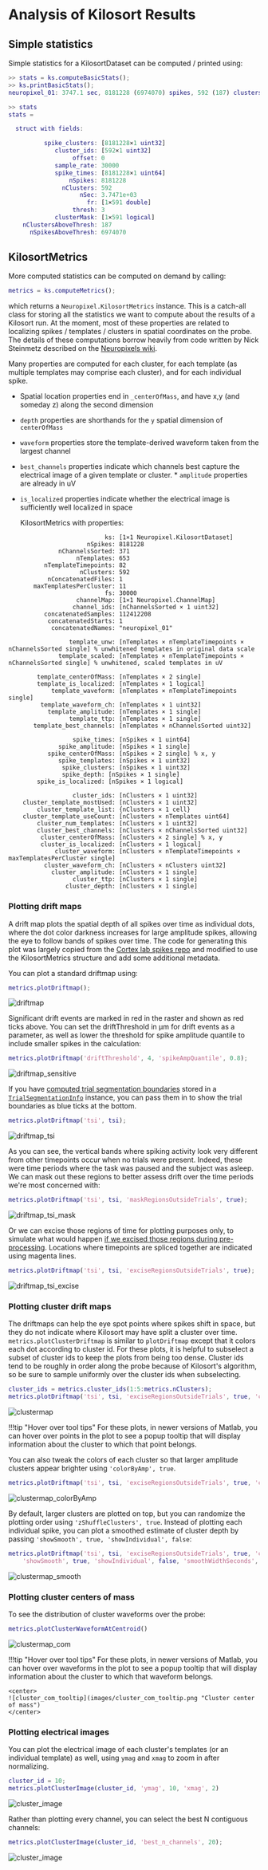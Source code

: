 # Analysis of Kilosort Results

## Simple statistics

Simple statistics for a KilosortDataset can be computed / printed using:

```matlab
>> stats = ks.computeBasicStats();
>> ks.printBasicStats();
neuropixel_01: 3747.1 sec, 8181228 (6974070) spikes, 592 (187) clusters (with fr > 3 Hz)

>> stats
stats =

  struct with fields:

          spike_clusters: [8181228×1 uint32]
             cluster_ids: [592×1 uint32]
                  offset: 0
             sample_rate: 30000
             spike_times: [8181228×1 uint64]
                 nSpikes: 8181228
               nClusters: 592
                    nSec: 3.7471e+03
                      fr: [1×591 double]
                  thresh: 3
             clusterMask: [1×591 logical]
    nClustersAboveThresh: 187
      nSpikesAboveThresh: 6974070
```

## KilosortMetrics

More computed statistics can be computed on demand by calling:

```matlab
metrics = ks.computeMetrics();
```

which returns a `Neuropixel.KilosortMetrics` instance. This is a catch-all class for storing all the statistics we want to compute about the results of a Kilosort run. At the moment, most of these properties are related to localizing spikes / templates / clusters in spatial coordinates on the probe. The details of these computations borrow heavily from code written by Nick Steinmetz described on the [Neuropixels wiki](https://github.com/cortex-lab/neuropixels/wiki/Other_analysis_methods).

Many properties are computed for each cluster, for each template (as multiple templates may comprise each cluster), and for each individual spike.

* Spatial location properties end in `_centerOfMass`, and have x,y (and someday z) along the second dimension
* `depth` properties are shorthands for the `y` spatial dimension of `centerOfMass`
* `waveform` properties store the template-derived waveform taken from the largest channel
* `best_channels` properties indicate which channels best capture the electrical image of a given template or cluster. * `amplitude` properties are already in uV
* `is_localized` properties indicate whether the electrical image is sufficiently well localized in space

  KilosortMetrics with properties:

```
                           ks: [1×1 Neuropixel.KilosortDataset]
                      nSpikes: 8181228
              nChannelsSorted: 371
                   nTemplates: 653
          nTemplateTimepoints: 82
                    nClusters: 592
           nConcatenatedFiles: 1
       maxTemplatesPerCluster: 11
                           fs: 30000
                   channelMap: [1×1 Neuropixel.ChannelMap]
                  channel_ids: [nChannelsSorted × 1 uint32]
          concatenatedSamples: 112412208
           concatenatedStarts: 1
            concatenatedNames: "neuropixel_01"

                 template_unw: [nTemplates × nTemplateTimepoints × nChannelsSorted single] % unwhitened templates in original data scale
              template_scaled: [nTemplates × nTemplateTimepoints × nChannelsSorted single] % unwhitened, scaled templates in uV

        template_centerOfMass: [nTemplates × 2 single]
        template_is_localized: [nTemplates × 1 logical]
            template_waveform: [nTemplates × nTemplateTimepoints single]
         template_waveform_ch: [nTemplates × 1 uint32]
           template_amplitude: [nTemplates × 1 single]
                 template_ttp: [nTemplates × 1 single]
       template_best_channels: [nTemplates × nChannelsSorted uint32]

                  spike_times: [nSpikes × 1 uint64]
              spike_amplitude: [nSpikes × 1 single]
           spike_centerOfMass: [nSpikes × 2 single] % x, y
              spike_templates: [nSpikes × 1 uint32]
               spike_clusters: [nSpikes × 1 uint32]
               spike_depth: [nSpikes × 1 single]
        spike_is_localized: [nSpikes × 1 logical]

                  cluster_ids: [nClusters × 1 uint32]
    cluster_template_mostUsed: [nClusters × 1 uint32]
        cluster_template_list: {nClusters × 1 cell}
    cluster_template_useCount: [nClusters × nTemplates uint64]
        cluster_num_templates: [nClusters × 1 uint32]
        cluster_best_channels: [nClusters × nChannelsSorted uint32]
         cluster_centerOfMass: [nClusters × 2 single] % x, y
         cluster_is_localized: [nClusters × 1 logical]
             cluster_waveform: [nClusters × nTemplateTimepoints × maxTemplatesPerCluster single]
          cluster_waveform_ch: [nClusters × nClusters uint32]
            cluster_amplitude: [nClusters × 1 single]
                  cluster_ttp: [nClusters × 1 single]
                cluster_depth: [nClusters × 1 single]
```

### Plotting drift maps

A drift map plots the spatial depth of all spikes over time as individual dots, where the dot color darkness increases for large amplitude spikes, allowing the eye to follow bands of spikes over time. The code for generating this plot was largely copied from the [Cortex lab spikes repo](https://github.com/cortex-lab/spikes) and modified to use the KilosortMetrics structure and add some additional metadata.

You can plot a standard driftmap using:

```matlab
metrics.plotDriftmap();
```

![driftmap](images/driftmap_standard.png "Cluster driftmap")

Significant drift events are marked in red in the raster and shown as red ticks above. You can set the driftThreshold in µm for drift events as a parameter, as well as lower the threshold for spike amplitude quantile to include smaller spikes in the calculation:

```matlab
metrics.plotDriftmap('driftThreshold', 4, 'spikeAmpQuantile', 0.8);
```

![driftmap_sensitive](images/driftmap_sensitive.png "Driftmap")

If you have [computed trial segmentation boundaries](/kilosort/#segmenting-a-kilosort-dataset-into-trials) stored in a [`TrialSegmentationInfo`](/kilosort/#trialsegmentationinfo) instance, you can pass them in to show the trial boundaries as blue ticks at the bottom.

```matlab
metrics.plotDriftmap('tsi', tsi);
```

![driftmap_tsi](images/driftmap_tsi.png "Driftmap")

As you can see, the vertical bands where spiking activity look very different from other timepoints occur when no trials were present. Indeed, these were time periods where the task was paused and the subject was asleep. We can mask out these regions to better assess drift over the time periods we're most concerned with:

```matlab
metrics.plotDriftmap('tsi', tsi, 'maskRegionsOutsideTrials', true);
```

![driftmap_tsi_mask](images/driftmap_tsi_mask.png "Driftmap")

Or we can excise those regions of time for plotting purposes only, to simulate what would happen [if we excised those regions during pre-processing](/imec_dataset/#excising-time-windows). Locations where timepoints are spliced together are indicated using magenta lines.

```matlab
metrics.plotDriftmap('tsi', tsi, 'exciseRegionsOutsideTrials', true);
```

![driftmap_tsi_excise](images/driftmap_tsi_excise.png "Driftmap")

### Plotting cluster drift maps

The driftmaps can help the eye spot points where spikes shift in space, but they do not indicate where Kilosort may have split a cluster over time. `metrics.plotClusterDriftmap` is similar to `plotDriftmap` except that it colors each dot according to cluster id. For these plots, it is helpful to subselect a subset of cluster ids to keep the plots from being too dense. Cluster ids tend to be roughly in order along the probe because of Kilosort's algorithm, so be sure to sample uniformly over the cluster ids when subselecting.

```matlab
cluster_ids = metrics.cluster_ids(1:5:metrics.nClusters);
metrics.plotDriftmap('tsi', tsi, 'exciseRegionsOutsideTrials', true, 'cluster_ids', cluster_ids);
```

![clustermap](images/clustermap.png "Cluster driftmap")

!!!tip "Hover over tool tips"
    For these plots, in newer versions of Matlab, you can hover over points in the plot to see a popup tooltip that will display information about the cluster to which that point belongs.

You can also tweak the colors of each cluster so that larger amplitude clusters appear brighter using `'colorByAmp', true`.

```matlab
metrics.plotDriftmap('tsi', tsi, 'exciseRegionsOutsideTrials', true, 'cluster_ids', cluster_ids, 'colorByAmp', true);
```

![clustermap_colorByAmp](images/clustermap_colorByAmp.png "Cluster driftmap")

By default, larger clusters are plotted on top, but you can randomize the plotting order using `'zShuffleClusters', true`. Instead of plotting each individual spike, you can plot a smoothed estimate of cluster depth by passing `'showSmooth', true, 'showIndividual', false`:

```matlab
metrics.plotDriftmap('tsi', tsi, 'exciseRegionsOutsideTrials', true, 'cluster_ids', cluster_ids, ...
    'showSmooth', true, 'showIndividual', false, 'smoothWidthSeconds', 50);
```

![clustermap_smooth](images/clustermap_smooth.png "Cluster driftmap")

### Plotting cluster centers of mass

To see the distribution of cluster waveforms over the probe:

```matlab
metrics.plotClusterWaveformAtCentroid()
```

![clustermap_com](images/cluster_com.png "Cluster center of mass")

!!!tip "Hover over tool tips"
    For these plots, in newer versions of Matlab, you can hover over waveforms in the plot to see a popup tooltip that will display information about the cluster to which that waveform belongs.

    <center>
    ![cluster_com_tooltip](images/cluster_com_tooltip.png "Cluster center of mass")
    </center>

### Plotting electrical images

You can plot the electrical image of each cluster's templates (or an individual template) as well, using `ymag` and `xmag` to zoom in after normalizing.

```matlab
cluster_id = 10;
metrics.plotClusterImage(cluster_id, 'ymag', 10, 'xmag', 2)
```

![cluster_image](images/cluster_image.png "Cluster image")

Rather than plotting every channel, you can select the best N contiguous channels:

```matlab
metrics.plotClusterImage(cluster_id, 'best_n_channels', 20);
```

![cluster_image](images/cluster_image_zoom.png "Cluster image")
